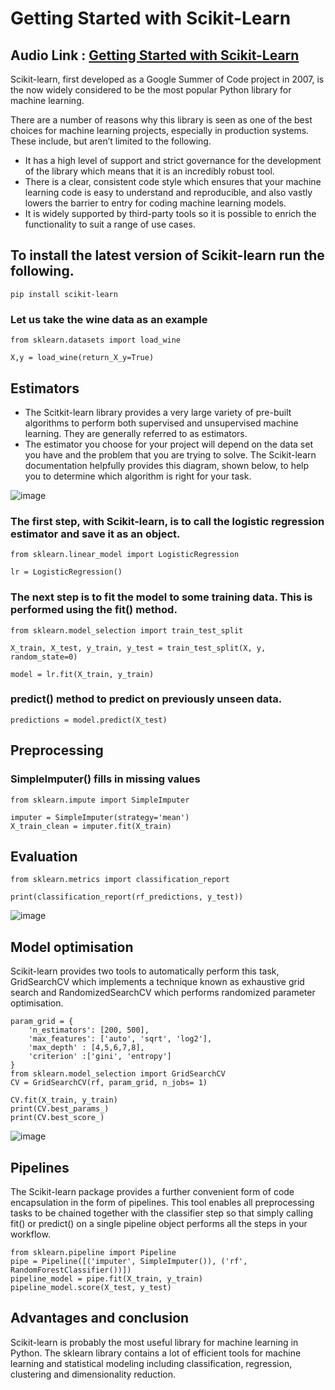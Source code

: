 # Getting Started with Scikit-Learn

## Audio Link : [Getting Started with Scikit-Learn](https://drive.google.com/file/d/1rllH24LPLyrxGmomXVy4lkz9q35JMmDL/view?usp=sharing)

Scikit-learn, first developed as a Google Summer of Code project in 2007, is the now widely considered to be the most popular Python library for machine learning.

There are a number of reasons why this library is seen as one of the best choices for machine learning projects, especially in production systems. These include, but aren’t limited to the following.

- It has a high level of support and strict governance for the development of the library which means that it is an incredibly robust tool.
- There is a clear, consistent code style which ensures that your machine learning code is easy to understand and reproducible, and also vastly lowers the barrier to entry for coding machine learning models.
- It is widely supported by third-party tools so it is possible to enrich the functionality to suit a range of use cases.

## To install the latest version of Scikit-learn run the following.

```
pip install scikit-learn
```

### Let us take the wine data as an example 

```
from sklearn.datasets import load_wine

X,y = load_wine(return_X_y=True)
```

## Estimators
- The Scitkit-learn library provides a very large variety of pre-built algorithms to perform both supervised and unsupervised machine learning. They are generally referred to as estimators.
- The estimator you choose for your project will depend on the data set you have and the problem that you are trying to solve. The Scikit-learn documentation helpfully provides this diagram, shown below, to help you to determine which algorithm is right for your task.

![image](https://user-images.githubusercontent.com/63282184/143797228-68dedcd1-c571-4616-8c35-991326ebb5cb.png)


### The first step, with Scikit-learn, is to call the logistic regression estimator and save it as an object. 

```
from sklearn.linear_model import LogisticRegression

lr = LogisticRegression()
```

### The next step is to fit the model to some training data. This is performed using the fit() method. 

```
from sklearn.model_selection import train_test_split

X_train, X_test, y_train, y_test = train_test_split(X, y, random_state=0)

model = lr.fit(X_train, y_train)
```

###  predict() method to predict on previously unseen data.

```
predictions = model.predict(X_test)

```

## Preprocessing

###  SimpleImputer() fills in missing values

```
from sklearn.impute import SimpleImputer

imputer = SimpleImputer(strategy='mean')
X_train_clean = imputer.fit(X_train)
```

## Evaluation

```
from sklearn.metrics import classification_report

print(classification_report(rf_predictions, y_test))
```

![image](https://user-images.githubusercontent.com/63282184/143797425-7bcb558e-4d4e-4359-93ad-65d509b43894.png)


## Model optimisation

Scikit-learn provides two tools to automatically perform this task, GridSearchCV which implements a technique known as exhaustive grid search and RandomizedSearchCV which performs randomized parameter optimisation.

```
param_grid = { 
    'n_estimators': [200, 500],
    'max_features': ['auto', 'sqrt', 'log2'],
    'max_depth' : [4,5,6,7,8],
    'criterion' :['gini', 'entropy']
}
from sklearn.model_selection import GridSearchCV
CV = GridSearchCV(rf, param_grid, n_jobs= 1)
                  
CV.fit(X_train, y_train)  
print(CV.best_params_)    
print(CV.best_score_)

```
![image](https://user-images.githubusercontent.com/63282184/143797482-1b3ae8ac-c247-4b35-ae7b-728b6ef0d0cc.png)

## Pipelines
The Scikit-learn package provides a further convenient form of code encapsulation in the form of pipelines. This tool enables all preprocessing tasks to be chained together with the classifier step so that simply calling fit() or predict() on a single pipeline object performs all the steps in your workflow.

```
from sklearn.pipeline import Pipeline
pipe = Pipeline([('imputer', SimpleImputer()), ('rf', RandomForestClassifier())])
pipeline_model = pipe.fit(X_train, y_train)
pipeline_model.score(X_test, y_test)
```

## Advantages and conclusion

Scikit-learn is probably the most useful library for machine learning in Python. The sklearn library contains a lot of efficient tools for machine learning and statistical modeling including classification, regression, clustering and dimensionality reduction.




